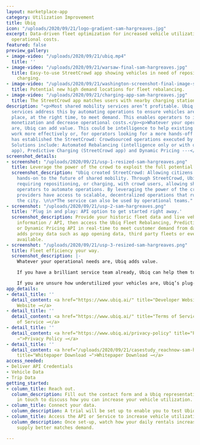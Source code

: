 ```yaml
---
layout: marketplace-app
category: Utilization Improvement
title: Ubiq
icon: "/uploads/2020/09/21/logo-gradient-sam-hargreaves.jpg"
excerpt: Data-driven fleet optimization for increased vehicle utilization and reduced
  operational costs.
featured: false
preview_gallery:
- image-video: "/uploads/2020/09/21/ubiq.mp4"
  title: ''
- image-video: "/uploads/2020/09/21/warsaw-final-sam-hargreaves.jpg"
  title: Easy-to-use StreetCrowd app showing vehicles in need of repositioning or
    charging.
- image-video: "/uploads/2020/09/21/washington-screenshot-final-image-sam-hargreaves.jpg"
  title: Potential new high demand locations for fleet rebalancing.
- image-video: "/uploads/2020/09/21/charging-app-sam-hargreaves.jpg"
  title: The StreetCrowd app matches users with nearby charging stations.
description: "<p>Most shared mobility services aren’t profitable. Ubiq's data-driven
  services address this by automating operations to ensure vehicles are in the right
  place, at the right time, to meet demand. This enables operators to increase fleet
  monetization and decrease operational costs.</p><p>Whatever your operational needs
  are, Ubiq can add value. This could be intelligence to help existing service teams
  work more effectively or, for operators looking for a more hands-off approach, Ubiq
  has established the StreetCrowd: Crowdsourced operations executed by citizens.</p><p>-----
  Solutions include: Automated Rebalancing (intelligence only or with optional StreetCrowd
  app), Predictive Charging (StreetCrowd app) and Dynamic Pricing ---</p>"
screenshot_details:
- screenshot: "/uploads/2020/09/21/usp-1-resized-sam-hargreaves.png"
  title: Leverage the power of the crowd to exploit the full potential of your fleet.
  screenshot_description: "Ubiq created StreetCrowd: Allowing citizens to contribute
    hands-on to the future of shared mobility. Through StreetCrowd, Ubiq matches vehicles
    requiring repositioning, or charging, with crowd users, allowing shared mobility
    operators to automate operations. By leveraging the power of the crowd,  mobility
    providers have access to scalable, decentralized operations that run 24/7, across
    the city. \n\n*The service can also be used by operational teams."
- screenshot: "/uploads/2020/09/21/usp-2-sam-hargreaves.png"
  title: 'Plug in and play: API option to get started right away.'
  screenshot_description: Provide your historic fleet data and live vehicle availability
    information / API, then access the Ubiq Fleet Rebalancing, Predictive Charging
    or Dynamic Pricing API in real-time to meet customer demand from day one. Ubiq
    adds proxy data such as app opening data, third party fleets or event data where
    available.
- screenshot: "/uploads/2020/09/21/usp-3-resized-sam-hargreaves.png"
  title: Fleet efficiency your way.
  screenshot_description: |-
    Whatever your operational needs are, Ubiq adds value.

    If you have a brilliant service team already, Ubiq can help them to be more efficient.

    If you are unsure how underutilized your vehicles are, Ubiq’s plug-in forecasting models can help you see where improvements can be made.
app_details:
- detail_title: ''
  detail_content: <a href="https://www.ubiq.ai/" title="Developer Website →">Developer
    Website →</a>
- detail_title: ''
  detail_content: <a href="https://www.ubiq.ai/" title="Terms of Service →">Terms
    of Service →</a>
- detail_title: ''
  detail_content: <a href="https://www.ubiq.ai/privacy-policy" title="Privacy Policy
    →">Privacy Policy →</a>
- detail_title: ''
  detail_content: <a href="/uploads/2020/09/21/casestudy_reachnow-sam-hargreaves.pdf"
    title="Whitepaper Download →">Whitepaper Download →</a>
access_needed:
- Deliver API Credentials
- Vehicle Data
- Trip Data
getting_started:
- column_title: Reach out.
  column_description: Fill out the contact form and a Ubiq representative will be
    in touch to discuss how you can increase your vehicle utilization.
- column_title: Connect your data.
  column_description: A trial will be set up to enable you to test Ubiq’s services.
- column_title: Access the API or Service to increase vehicle utilization.
  column_description: Once set-up, watch how your daily rentals increase as vehicle
    supply better matches demand.

---
```

